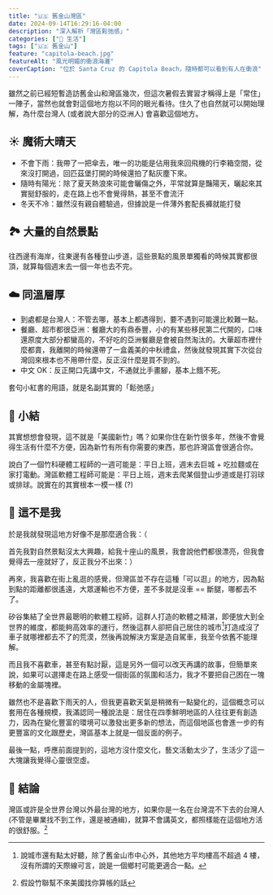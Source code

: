 ```yaml
---
title: "🇺🇸 舊金山灣區"
date: 2024-09-14T16:29:16-04:00
description: "深入解析「灣區鬆弛感」"
categories: ["🍫 生活"]
tags: ["🇺🇸 舊金山"]
feature: "capitola-beach.jpg"
featureAlt: "風光明媚的衝浪海灘"
coverCaption: "位於 Santa Cruz 的 Capitola Beach，隨時都可以看到有人在衝浪"
---
```


雖然之前已經短暫造訪舊金山和灣區幾次，但這次暑假去實習才稱得上是「常住」一陣子，當然也就會對這個地方抱以不同的眼光看待。住久了也自然就可以開始理解，為什麼台灣人 (或者說大部分的亞洲人) 會喜歡這個地方。

## ☀️ 魔術大晴天

- 不會下雨：我帶了一把傘去，唯一的功能是佔用我來回飛機的行李箱空間，從來沒打開過，回匹茲堡打開的時候還拍了點灰塵下來。
- 隨時有陽光：除了夏天熱浪來可能會曬傷之外，平常就算是豔陽天，曬起來其實挺舒服的，走在路上也不會覺得熱，甚至不會流汗
- 冬天不冷：雖然沒有親自體驗過，但據說是一件薄外套配長褲就能打發

## 🏞️ 大量的自然景點

往西邊有海岸，往東邊有各種登山步道，這些景點的風景單獨看的時候其實都很頂，就算每個週末去一個一年也去不完。

## ☁️ 同溫層厚

- 到處都是台灣人：不管去哪，基本上都遇得到，要不遇到可能還比較難一點。
- 餐廳、超市都很亞洲：餐廳大的有鼎泰豐，小的有某些移民第二代開的，口味還原度大部分都蠻高的，不好吃的亞洲餐廳是會被自然淘汰的。大華超市裡什麼都賣，我離開的時候還帶了一盒義美的中秋禮盒，然後就發現其實下次從台灣回來根本也不用帶什麼，反正沒什麼是買不到的。
- 中文 OK：反正開口先講中文，不通就比手畫腳，基本上餓不死。

套句小紅書的用語，就是名副其實的「鬆弛感」

## 🎁 小結

其實想想會發現，這不就是「美國新竹」嗎？如果你住在新竹很多年，然後不會覺得生活有什麼不方便，因為新竹有所有你需要的東西，那也許灣區會很適合你。

說白了一個竹科硬體工程師的一週可能是：平日上班，週末去巨城 + 吃拉麵或在家打電動。灣區軟體工程師可能是：平日上班，週末去爬某個登山步道或是打羽球或排球。說實在的其實根本一模一樣 (?)

## 🫥 這不是我

於是我就發現這地方好像不是那麼適合我：（

首先我對自然景點沒太大興趣，給我十座山的風景，我會說他們都很漂亮，但我會覺得去一座就好了，反正我分不出來：）

再來，我喜歡在街上亂逛的感覺，但灣區並不存在這種「可以逛」的地方，因為點到點的距離都很遙遠，大眾運輸也不方便，差不多就是沒車 == 斷腿，哪都去不了。

矽谷集結了全世界最聰明的軟體工程師，這群人打造的軟體之精湛，即便放大到全世界的維度，都能夠高效率的運行，然後這群人卻把自己居住的城市[^1]打造成沒了車子就哪裡都去不了的荒漠，然後再說解決方案是造自駕車，我至今依舊不能理解。

而且我不喜歡車，甚至有點討厭，這是另外一個可以改天再講的故事，但簡單來說，如果可以選擇走在路上感受一個街區的氛圍和活力，我才不要把自己困在一塊移動的金屬塊裡。

雖然也不是喜歡下雨天的人，但我更喜歡天氣是稍微有一點變化的，這個概念可以套用在各種規模，我滿認同一種說法是：居住在四季鮮明地區的人往往更有創造力，因為在變化豐富的環境可以激發出更多新的想法，而這個地區也會進一步的有更豐富的文化跟歷史，灣區基本上就是一個反面的例子。

最後一點，呼應前面提到的，這地方沒什麼文化，藝文活動太少了，生活少了這一大塊讓我覺得心靈很空虛。

[^1]: 說城市還有點太好聽，除了舊金山市中心外，其他地方平均樓高不超過 4 樓，沒有所謂的天際線可言，說是一個鄉村可能更適合一點。

## 💭 結論

灣區或許是全世界台灣以外最台灣的地方，如果你是一名在台灣混不下去的台灣人 (不管是畢業找不到工作，還是被通緝)，就算不會講英文，都照樣能在這個地方活的很舒服。[^2]

[^2]: 假設竹聯幫不來美國找你算帳的話
